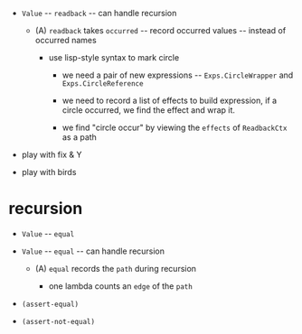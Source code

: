 - `Value` -- `readback` -- can handle recursion

  - (A) `readback` takes `occurred` -- record occurred values -- instead of occurred names

    - use lisp-style syntax to mark circle

      - we need a pair of new expressions -- `Exps.CircleWrapper` and `Exps.CircleReference`

      - we need to record a list of effects to build expression,
        if a circle occurred, we find the effect and wrap it.

      - we find "circle occur" by viewing the `effects` of `ReadbackCtx` as a path

- play with fix & Y
- play with birds

# recursion

- `Value` -- `equal`
- `Value` -- `equal` -- can handle recursion

  - (A) `equal` records the `path` during recursion

    - one lambda counts an `edge` of the `path`

- `(assert-equal)`
- `(assert-not-equal)`
